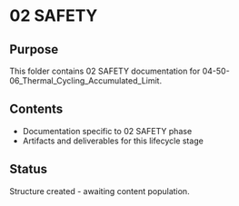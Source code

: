 # 02 SAFETY

## Purpose
This folder contains 02 SAFETY documentation for 04-50-06_Thermal_Cycling_Accumulated_Limit.

## Contents
- Documentation specific to 02 SAFETY phase
- Artifacts and deliverables for this lifecycle stage

## Status
Structure created - awaiting content population.
